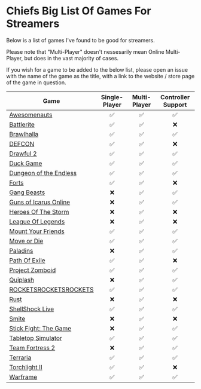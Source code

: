 # Chiefs Big List Of Games For Streamers

Below is a list of games I've found to be good for streamers. 

Please note that "Multi-Player" doesn't nessesarily mean Online Multi-Player, but does in the vast majority of cases.

If you wish for a game to be added to the below list, please open an issue with the name of the game as the title, with a link to the website / store page of the game in question.

|Game|Single-Player|Multi-Player|Controller Support|
| ------------- |:-------------:|:-----:|:-----:|
| [Awesomenauts](https://store.steampowered.com/app/204300/Awesomenauts__the_2D_moba/)|✅|✅|✅
| [Battlerite](https://store.steampowered.com/app/504370/Battlerite/)|✅|✅|❌
| [Brawlhalla](https://store.steampowered.com/app/291550/Brawlhalla/)|✅|✅|✅
| [DEFCON](https://store.steampowered.com/app/1520/DEFCON/)|✅|✅|❌
| [Drawful 2](https://store.steampowered.com/app/442070/Drawful_2/)|✅|✅|✅
| [Duck Game](https://store.steampowered.com/app/312530/Duck_Game/)|✅|✅|✅
| [Dungeon of the Endless](https://store.steampowered.com/app/249050/Dungeon_of_the_Endless/)|✅|✅|✅
| [Forts](https://store.steampowered.com/app/410900/Forts/)|✅|✅|❌
| [Gang Beasts](https://store.steampowered.com/app/285900/Gang_Beasts/)|❌|✅|✅
| [Guns of Icarus Online](https://store.steampowered.com/app/209080/Guns_of_Icarus_Online/)|❌|✅|✅
| [Heroes Of The Storm](https://heroesofthestorm.com/)|❌|✅|❌
| [League Of Legends](https://euw.leagueoflegends.com/)|❌|✅|❌
| [Mount Your Friends](https://store.steampowered.com/app/296470/Mount_Your_Friends/)|✅|✅|✅
| [Move or Die](https://store.steampowered.com/app/323850/Move_or_Die/)|✅|✅|✅
| [Paladins](https://store.steampowered.com/app/444090/Paladins/)|❌|✅|✅
| [Path Of Exile](https://store.steampowered.com/app/238960/Path_of_Exile/)|✅|✅|❌
| [Project Zomboid](https://store.steampowered.com/app/108600/Project_Zomboid/)|✅|✅|✅
| [Quiplash](https://store.steampowered.com/app/351510/Quiplash/)|❌|✅|✅
| [ROCKETSROCKETSROCKETS](https://store.steampowered.com/app/289760/ROCKETSROCKETSROCKETS/)|✅|✅|✅
| [Rust](https://store.steampowered.com/app/252490/Rust/)|❌|✅|❌
| [ShellShock Live](https://store.steampowered.com/app/326460/ShellShock_Live/)|✅|✅|✅
| [Smite](https://store.steampowered.com/app/386360/SMITE/)|❌|✅|❌
| [Stick Fight: The Game](https://store.steampowered.com/app/674940/Stick_Fight_The_Game/)|❌|✅|✅
| [Tabletop Simulator](https://store.steampowered.com/app/286160/Tabletop_Simulator/)|✅|✅|✅
| [Team Fortress 2](https://store.steampowered.com/app/440/Team_Fortress_2/)|❌|✅|✅
| [Terraria](https://store.steampowered.com/app/105600/Terraria/)|✅|✅|✅
| [Torchlight II](https://store.steampowered.com/app/200710/Torchlight_II/)|✅|✅|❌
| [Warframe](https://store.steampowered.com/app/230410/Warframe/)|✅|✅|✅
